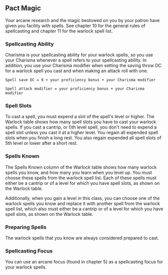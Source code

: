 ## Pact Magic
Your arcane research and the magic bestowed on you by your patron have given you facility with spells.
See chapter 10 for the general rules of spellcasting and chapter 11 for the warlock spell list.

### Spellcasting Ability
Charisma is your spellcasting ability for your warlock spells, so you use your Charisma whenever a spell refers to your spellcasting ability.
In addition, you use your Charisma modifier when setting the saving throw DC for a warlock spell you cast and when making an attack roll with one.

`Spell save DC = 9 + your proficiency bonus + your Charisma modifier`

`Spell attack modifier = your proficiency bonus + your Charisma modifier`

### Spell Slots
To cast a spell, you must expend a slot of the spell's level or higher.
The Warlock table shows how many spell slots you have to cast your warlock spells.
If you cast a cantrip, or 0th level spell, you don't need to expend a spell slot unless you cast it at a higher level.
You regain all expended spell slots when you finish a long rest.
You also regain expended all spell slots of 5th level or lower after a short rest.

### Spells Known
The Spells Known column of the Warlock table shows how many warlock spells you know, and how many you learn when you level up.
You must choose these spells from the warlock spell list.
Each of these spells must either be a cantrip or of a level for which you have spell slots, as shown on the Warlock table.

Additionally, when you gain a level in this class, you can choose one of the warlock spells you know and replace it with another spell from the warlock spell list, which also must either be a cantrip or of a level for which you have spell slots, as shown on the Warlock table.

### Preparing Spells
The warlock spells that you know are always considered prepared to cast.

### Spellcasting Focus
You can use an arcane focus (found in chapter 5) as a spellcasting focus for your warlock spells.
